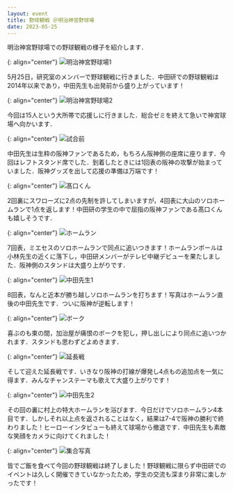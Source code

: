 ```yaml
---
layout: event
title: 野球観戦 ＠明治神宮野球場
date: 2023-05-25
---
```


明治神宮野球場での野球観戦の様子を紹介します．

{: align="center"}
![明治神宮野球場1](/images/events/027/01.jpg)

5月25日，研究室のメンバーで野球観戦に行きました．中田研での野球観戦は2014年以来であり，中田先生も出発前から盛り上がっています！

{: align="center"}
![明治神宮野球場2](/images/events/027/02.jpg)

今回は15人という大所帯で応援しに行きました．総合ゼミを終えて急いで神宮球場へ向かいます．

{: align="center"}
![試合前](/images/events/027/03.jpg)

中田先生は生粋の阪神ファンであるため，もちろん阪神側の座席に座ります．今回はレフトスタンド席でした．到着したときには1回表の阪神の攻撃が始まっていました．阪神グッズを出して応援の準備は万端です！

{: align="center"}
![髙口くん](/images/events/027/04.jpg)

2回裏にスワローズに2点の先制を許してしまいますが，4回表に大山のソロホームランで1点を返します！中田研の学生の中で屈指の阪神ファンである髙口くんも嬉しそうです．

{: align="center"}
![ホームラン](/images/events/027/05.jpg)

7回表，ミエセスのソロホームランで同点に追いつきます！ホームランボールは小林先生の近くに落下し，中田研メンバーがテレビ中継デビューを果たしました．阪神側のスタンドは大盛り上がりです．

{: align="center"}
![中田先生1](/images/events/027/06.jpg)

8回表，なんと近本が勝ち越しソロホームランを打ちます！写真はホームラン直後の中田先生です．ついに阪神が逆転します！

{: align="center"}
![ボーク](/images/events/027/07.jpg)

喜ぶのも束の間，加治屋が痛恨のボークを犯し，押し出しにより同点に追いつかれます．スタンドも思わずどよめきます．

{: align="center"}
![延長戦](/images/events/027/08.jpg)

そして迎えた延長戦です．いきなり阪神の打線が爆発し4点もの追加点を一気に得ます．みんなチャンステーマも歌えて大盛り上がりです！

{: align="center"}
![中田先生2](/images/events/027/09.jpg)

その回の裏に村上の特大ホームランを浴びます．今日だけでソロホームラン4本目です．しかしそれ以上点を返されることはなく，結果は7-4で阪神の勝利で終わりました！ヒーローインタビューも終えて球場から撤退です．中田先生も素敵な笑顔をカメラに向けてくれました！

{: align="center"}
![集合写真](/images/events/027/10.jpg)

皆でご飯を食べて今回の野球観戦は終了しました！野球観戦に限らず中田研でのイベントは久しく開催できていなかったため，学生の交流も深まり非常に楽しかったです！
